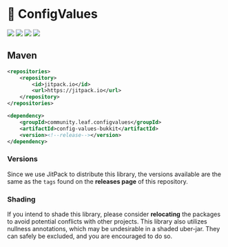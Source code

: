 # 📝 ConfigValues

[![](https://jitpack.io/v/community.leaf/configvalues.svg)](https://jitpack.io/#community.leaf/configvalues "Get maven artifacts on JitPack")
[![](https://img.shields.io/badge/License-MPL--2.0-blue)](./LICENSE "Project License: MPL-2.0")
[![](https://img.shields.io/badge/Java-11-orange)](#java-version "Java Version: 11")
[![](https://img.shields.io/badge/View-Javadocs-%234D7A97)](https://javadoc.jitpack.io/community/leaf/configvalues/config-values-parent/latest/javadoc/ "View Javadocs")

## Maven

```xml
<repositories>
    <repository>
        <id>jitpack.io</id>
        <url>https://jitpack.io</url>
    </repository>
</repositories>
```

```xml
<dependency>
    <groupId>community.leaf.configvalues</groupId>
    <artifactId>config-values-bukkit</artifactId>
    <version><!--release--></version>
</dependency>
```

### Versions

Since we use JitPack to distribute this library, the versions available 
are the same as the `tags` found on the **releases page** of this repository.

### Shading

If you intend to shade this library, please consider **relocating** the packages
to avoid potential conflicts with other projects. This library also utilizes
nullness annotations, which may be undesirable in a shaded uber-jar. They can
safely be excluded, and you are encouraged to do so.

